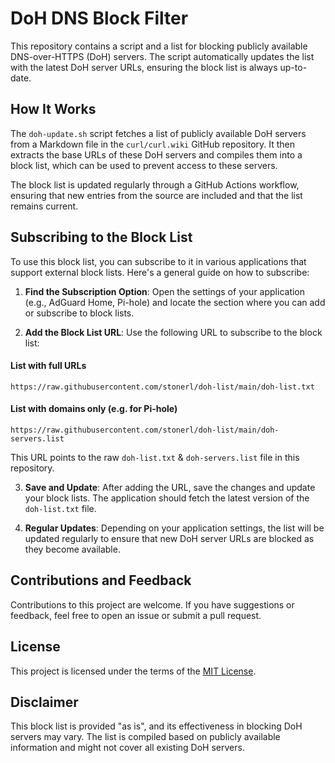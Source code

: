 # DoH DNS Block Filter

This repository contains a script and a list for blocking publicly available DNS-over-HTTPS (DoH) servers. The script automatically updates the list with the latest DoH server URLs, ensuring the block list is always up-to-date.

## How It Works

The `doh-update.sh` script fetches a list of publicly available DoH servers from a Markdown file in the `curl/curl.wiki` GitHub repository. It then extracts the base URLs of these DoH servers and compiles them into a block list, which can be used to prevent access to these servers.

The block list is updated regularly through a GitHub Actions workflow, ensuring that new entries from the source are included and that the list remains current.

## Subscribing to the Block List

To use this block list, you can subscribe to it in various applications that support external block lists. Here's a general guide on how to subscribe:

1. **Find the Subscription Option**: Open the settings of your application (e.g., AdGuard Home, Pi-hole) and locate the section where you can add or subscribe to block lists.

2. **Add the Block List URL**: Use the following URL to subscribe to the block list:

#### List with full URLs
```
https://raw.githubusercontent.com/stonerl/doh-list/main/doh-list.txt
```

#### List with domains only (e.g. for Pi-hole)
```
https://raw.githubusercontent.com/stonerl/doh-list/main/doh-servers.list
```

This URL points to the raw `doh-list.txt` & `doh-servers.list` file in this repository.

3. **Save and Update**: After adding the URL, save the changes and update your block lists. The application should fetch the latest version of the `doh-list.txt` file.

4. **Regular Updates**: Depending on your application settings, the list will be updated regularly to ensure that new DoH server URLs are blocked as they become available.

## Contributions and Feedback

Contributions to this project are welcome. If you have suggestions or feedback, feel free to open an issue or submit a pull request.

## License

This project is licensed under the terms of the [MIT License](https://github.com/MohamedElashri/doh-list/blob/master/LICENSE).

## Disclaimer

This block list is provided "as is", and its effectiveness in blocking DoH servers may vary. The list is compiled based on publicly available information and might not cover all existing DoH servers.
